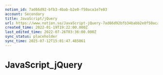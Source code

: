```yaml
---
notion_id: 7ad66d92-bfb3-4bab-b2e0-f50aca1e7e83
account: Secondary
title: JavaScript/jQuery
url: https://www.notion.so/JavaScript-jQuery-7ad66d92bfb34babb2e0f50aca1e7e83
created_time: 2022-01-19T19:22:00.000Z
last_edited_time: 2022-07-26T03:36:00.000Z
sync_status: placeholder
sync_time: 2025-07-12T15:01:47.485861
---
```

# JavaScript_jQuery

